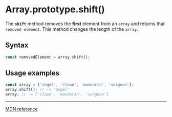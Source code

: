 # Array.prototype.shift()

The **`shift`** method removes the **first** element from an `array` and returns that `removed element`. This method changes the length of the `array`.

## Syntax

```js
const removedElement = array.shift();
```

## Usage examples

```js
const array = ['angel', 'clown', 'mandarin', 'surgeon'];
array.shift(); // -> 'angel'
array; // -> ['clown', 'mandarin', 'surgeon']
```

---

[MDN reference](https://developer.mozilla.org/en-US/docs/Web/JavaScript/Reference/Global_Objects/Array/shift)
